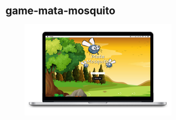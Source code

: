 # game-mata-mosquito

<p align="center">
 <img src="https://github.com/douglasbrandao21/game-mata-mosquito/blob/master/imagens/img.jpg" width="400" height="250"/>
</p>

